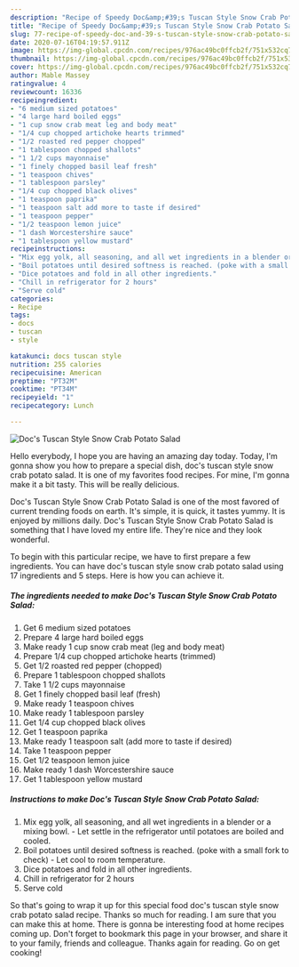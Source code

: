 ```yaml
---
description: "Recipe of Speedy Doc&amp;#39;s Tuscan Style Snow Crab Potato Salad"
title: "Recipe of Speedy Doc&amp;#39;s Tuscan Style Snow Crab Potato Salad"
slug: 77-recipe-of-speedy-doc-and-39-s-tuscan-style-snow-crab-potato-salad
date: 2020-07-16T04:19:57.911Z
image: https://img-global.cpcdn.com/recipes/976ac49bc0ffcb2f/751x532cq70/docs-tuscan-style-snow-crab-potato-salad-recipe-main-photo.jpg
thumbnail: https://img-global.cpcdn.com/recipes/976ac49bc0ffcb2f/751x532cq70/docs-tuscan-style-snow-crab-potato-salad-recipe-main-photo.jpg
cover: https://img-global.cpcdn.com/recipes/976ac49bc0ffcb2f/751x532cq70/docs-tuscan-style-snow-crab-potato-salad-recipe-main-photo.jpg
author: Mable Massey
ratingvalue: 4
reviewcount: 16336
recipeingredient:
- "6 medium sized potatoes"
- "4 large hard boiled eggs"
- "1 cup snow crab meat leg and body meat"
- "1/4 cup chopped artichoke hearts trimmed"
- "1/2 roasted red pepper chopped"
- "1 tablespoon chopped shallots"
- "1 1/2 cups mayonnaise"
- "1 finely chopped basil leaf fresh"
- "1 teaspoon chives"
- "1 tablespoon parsley"
- "1/4 cup chopped black olives"
- "1 teaspoon paprika"
- "1 teaspoon salt add more to taste if desired"
- "1 teaspoon pepper"
- "1/2 teaspoon lemon juice"
- "1 dash Worcestershire sauce"
- "1 tablespoon yellow mustard"
recipeinstructions:
- "Mix egg yolk, all seasoning, and all wet ingredients in a blender or a mixing bowl. Let settle in the refrigerator until potatoes are  boiled and cooled."
- "Boil potatoes until desired softness is reached. (poke with a small fork to check) Let cool to room temperature."
- "Dice potatoes and fold in all other ingredients."
- "Chill in refrigerator for 2 hours"
- "Serve cold"
categories:
- Recipe
tags:
- docs
- tuscan
- style

katakunci: docs tuscan style 
nutrition: 255 calories
recipecuisine: American
preptime: "PT32M"
cooktime: "PT34M"
recipeyield: "1"
recipecategory: Lunch

---
```



![Doc&#39;s Tuscan Style Snow Crab Potato Salad](https://img-global.cpcdn.com/recipes/976ac49bc0ffcb2f/751x532cq70/docs-tuscan-style-snow-crab-potato-salad-recipe-main-photo.jpg)

Hello everybody, I hope you are having an amazing day today. Today, I'm gonna show you how to prepare a special dish, doc&#39;s tuscan style snow crab potato salad. It is one of my favorites food recipes. For mine, I'm gonna make it a bit tasty. This will be really delicious.

Doc&#39;s Tuscan Style Snow Crab Potato Salad is one of the most favored of current trending foods on earth. It's simple, it is quick, it tastes yummy. It is enjoyed by millions daily. Doc&#39;s Tuscan Style Snow Crab Potato Salad is something that I have loved my entire life. They're nice and they look wonderful.




To begin with this particular recipe, we have to first prepare a few ingredients. You can have doc&#39;s tuscan style snow crab potato salad using 17 ingredients and 5 steps. Here is how you can achieve it.

<!--inarticleads1-->

##### The ingredients needed to make Doc&#39;s Tuscan Style Snow Crab Potato Salad:

1. Get 6 medium sized potatoes
1. Prepare 4 large hard boiled eggs
1. Make ready 1 cup snow crab meat (leg and body meat)
1. Prepare 1/4 cup chopped artichoke hearts (trimmed)
1. Get 1/2 roasted red pepper (chopped)
1. Prepare 1 tablespoon chopped shallots
1. Take 1 1/2 cups mayonnaise
1. Get 1 finely chopped basil leaf (fresh)
1. Make ready 1 teaspoon chives
1. Make ready 1 tablespoon parsley
1. Get 1/4 cup chopped black olives
1. Get 1 teaspoon paprika
1. Make ready 1 teaspoon salt (add more to taste if desired)
1. Take 1 teaspoon pepper
1. Get 1/2 teaspoon lemon juice
1. Make ready 1 dash Worcestershire sauce
1. Get 1 tablespoon yellow mustard




<!--inarticleads2-->

##### Instructions to make Doc&#39;s Tuscan Style Snow Crab Potato Salad:

1. Mix egg yolk, all seasoning, and all wet ingredients in a blender or a mixing bowl. - Let settle in the refrigerator until potatoes are  boiled and cooled.
1. Boil potatoes until desired softness is reached. (poke with a small fork to check) - Let cool to room temperature.
1. Dice potatoes and fold in all other ingredients.
1. Chill in refrigerator for 2 hours
1. Serve cold




So that's going to wrap it up for this special food doc&#39;s tuscan style snow crab potato salad recipe. Thanks so much for reading. I am sure that you can make this at home. There is gonna be interesting food at home recipes coming up. Don't forget to bookmark this page in your browser, and share it to your family, friends and colleague. Thanks again for reading. Go on get cooking!
